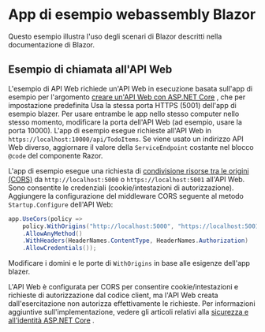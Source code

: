# <a name="blazor-webassembly-sample-app"></a>App di esempio webassembly Blazor

Questo esempio illustra l'uso degli scenari di Blazor descritti nella documentazione di Blazor.

## <a name="call-web-api-example"></a>Esempio di chiamata all'API Web

L'esempio di API Web richiede un'API Web in esecuzione basata sull'app di esempio per l'argomento <a href="https://docs.microsoft.com/aspnet/core/tutorials/first-web-api">creare un'API Web con ASP.NET Core</a> , che per impostazione predefinita Usa la stessa porta HTTPS (5001) dell'app di esempio blazer. Per usare entrambe le app nello stesso computer nello stesso momento, modificare la porta dell'API Web (ad esempio, usare la porta 10000). L'app di esempio esegue richieste all'API Web in `https://localhost:10000/api/TodoItems`. Se viene usato un indirizzo API Web diverso, aggiornare il valore della `ServiceEndpoint` costante nel blocco `@code` del componente Razor.</p>

L'app di esempio esegue una richiesta di <a href="https://docs.microsoft.com/aspnet/core/security/cors">condivisione risorse tra le origini (CORS)</a> da `http://localhost:5000` o `https://localhost:5001` all'API Web. Sono consentite le credenziali (cookie/intestazioni di autorizzazione). Aggiungere la configurazione del middleware CORS seguente al metodo `Startup.Configure` dell'API Web:</p>

```csharp
app.UseCors(policy => 
    policy.WithOrigins("http://localhost:5000", "https://localhost:5001")
    .AllowAnyMethod()
    .WithHeaders(HeaderNames.ContentType, HeaderNames.Authorization)
    .AllowCredentials());
```

Modificare i domini e le porte di `WithOrigins` in base alle esigenze dell'app blazer.

L'API Web è configurata per CORS per consentire cookie/intestazioni e richieste di autorizzazione dal codice client, ma l'API Web creata dall'esercitazione non autorizza effettivamente le richieste. Per informazioni aggiuntive sull'implementazione, vedere gli articoli relativi alla <a href="https://docs.microsoft.com/aspnet/core/security/">sicurezza e all'identità ASP.NET Core</a> .

